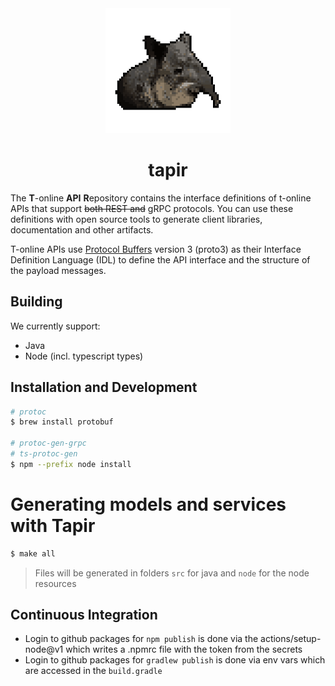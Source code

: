 <div align="center">
  <img src="doku/tapir.png" height="200" alt="tapir"/>
   <h1>tapir</h1>
</div>

The **T**-online **API** **R**epository contains the interface definitions of t-online APIs
that support ~~both REST and~~ gRPC protocols. You can use these definitions with open source
tools to generate client libraries, documentation and other artifacts.

T-online APIs use [Protocol Buffers](https://github.com/google/protobuf)
version 3 (proto3) as their Interface Definition Language (IDL) to
define the API interface and the structure of the payload messages.

## Building

We currently support:

- Java
- Node (incl. typescript types)

## Installation and Development

```bash
# protoc
$ brew install protobuf

# protoc-gen-grpc
# ts-protoc-gen
$ npm --prefix node install
```

# Generating models and services with Tapir

```bash
$ make all
```

> Files will be generated in folders `src` for java and `node` for the node resources

## Continuous Integration

- Login to github packages for `npm publish` is done via the actions/setup-node@v1 which writes a .npmrc file with the token from the secrets
- Login to github packages for `gradlew publish` is done via env vars which are accessed in the `build.gradle`
